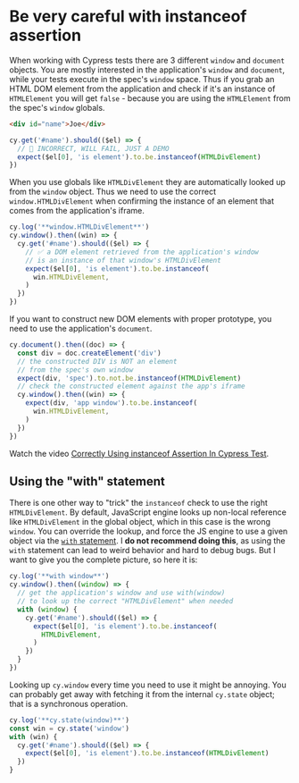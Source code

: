 # Be very careful with instanceof assertion

When working with Cypress tests there are 3 different `window` and `document` objects. You are mostly interested in the application's `window` and `document`, while your tests execute in the spec's `window` space. Thus if you grab an HTML DOM element from the application and check if it's an instance of `HTMLElement` you will get `false` - because you are using the `HTMLElement` from the spec's `window` globals.

<!-- fiddle instanceof example -->

```html
<div id="name">Joe</div>
```

```js skip
cy.get('#name').should(($el) => {
  // 🚨 INCORRECT, WILL FAIL, JUST A DEMO
  expect($el[0], 'is element').to.be.instanceof(HTMLDivElement)
})
```

When you use globals like `HTMLDivElement` they are automatically looked up from the `window` object. Thus we need to use the correct `window.HTMLDivElement` when confirming the instance of an element that comes from the application's iframe.

```js
cy.log('**window.HTMLDivElement**')
cy.window().then((win) => {
  cy.get('#name').should(($el) => {
    // ✅ a DOM element retrieved from the application's window
    // is an instance of that window's HTMLDivElement
    expect($el[0], 'is element').to.be.instanceof(
      win.HTMLDivElement,
    )
  })
})
```

If you want to construct new DOM elements with proper prototype, you need to use the application's `document`.

```js
cy.document().then((doc) => {
  const div = doc.createElement('div')
  // the constructed DIV is NOT an element
  // from the spec's own window
  expect(div, 'spec').to.not.be.instanceof(HTMLDivElement)
  // check the constructed element against the app's iframe
  cy.window().then((win) => {
    expect(div, 'app window').to.be.instanceof(
      win.HTMLDivElement,
    )
  })
})
```

Watch the video [Correctly Using instanceof Assertion In Cypress Test](https://youtu.be/5VJOpg09w2k).

## Using the "with" statement

There is one other way to "trick" the `instanceof` check to use the right `HTMLDivElement`. By default, JavaScript engine looks up non-local reference like `HTMLDivElement` in the global object, which in this case is the wrong `window`. You can override the lookup, and force the JS engine to use a given object via the [`with` statement](https://developer.mozilla.org/en-US/docs/Web/JavaScript/Reference/Statements/with). I **do not recommend doing this**, as using the `with` statement can lead to weird behavior and hard to debug bugs. But I want to give you the complete picture, so here it is:

```js
cy.log('**with window**')
cy.window().then((window) => {
  // get the application's window and use with(window)
  // to look up the correct "HTMLDivElement" when needed
  with (window) {
    cy.get('#name').should(($el) => {
      expect($el[0], 'is element').to.be.instanceof(
        HTMLDivElement,
      )
    })
  }
})
```

Looking up `cy.window` every time you need to use it might be annoying. You can probably get away with fetching it from the internal `cy.state` object; that is a synchronous operation.

```js
cy.log('**cy.state(window)**')
const win = cy.state('window')
with (win) {
  cy.get('#name').should(($el) => {
    expect($el[0], 'is element').to.be.instanceof(HTMLDivElement)
  })
}
```

<!-- fiddle-end -->
